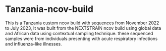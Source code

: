 # Tanzania-ncov-build
This is a Tanzania custom ncov build with sequences from November 2022 to July 2023, It was built from the NEXTSTRAIN ncov build using global data and African data using contextual sampling technique. these sequenced samples were from individuals presenting with acute respiratory infections and influenza-like illnesses.
